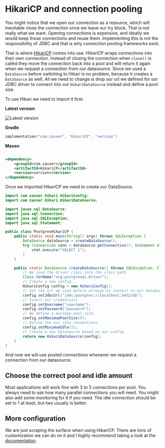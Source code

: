 # HikariCP and connection pooling

You might notice that we open our connection as a resource, which will inevitable close the connection once we leave our try block.
That is not really what we want.
Opening connections is expensive, and ideally we would keep those connections and reuse them.
Implementing this is not the responsibility of JDBC and that is why connection pooling frameworks exist.

That is where [HikariCP](https://github.com/brettwooldridge/HikariCP) comes into use.
HikariCP wraps connections into their own connection.
Instead of closing the connection when `close()` is called they move the connection back into a pool and will return it again when we request a connection from our datasource.
Since we used a `DataSource` before switching to Hikari is no problem, because it creates a `DataSource` as well.
All we need to change is drop our url we defined for our JDBC driver to connect into our `HikariDataSource` instead and define a pool size.

To use Hikari we need to import it first:

**Latest version**

![Latest version](https://img.shields.io/maven-central/v/com.zaxxer/HikariCP)

**Gradle**

```kts
implementation("com.zaxxer", "HikariCP", "version")
```

**Maven**

```xml

<dependency>
    <groupId>com.zaxxer</groupId>
    <artifactId>HikariCP</artifactId>
    <version>version</version>
</dependency>
```

Once we imported HikariCP we need to create our DataSource.

```java
import com.zaxxer.hikari.HikariConfig;
import com.zaxxer.hikari.HikariDataSource;

import javax.sql.DataSource;
import java.sql.Connection;
import java.sql.SQLException;
import java.sql.Statement;

public class PostgresHikariCP {
    public static void main(String[] args) throws SQLException {
        DataSource dataSource = createDataSource();
        try (Connection conn = dataSource.getConnection(); Statement stmt = conn.createStatement()) {
            stmt.execute("SELECT 1");
        }
    }

    public static DataSource createDataSource() throws SQLException, ClassNotFoundException {
        // We load the driver class into the class path
        Class.forName("org.postgresql.Driver");
        // Create a new config
        HikariConfig config = new HikariConfig();
        // Set the url we used before already to connect to our database
        config.setJdbcUrl("jdbc:postgres://localhost:5432/db");
        // Insert our credentials
        config.setUsername("username");
        config.setPassword("password");
        // We define a maximum pool size.
        config.setMaximumPoolSize(5);
        // Define the min idle connections.
        config.setMinimumIdle(2);
        // Create a new DataSource based on our config
        return new HikariDataSource(config);
    }
}
```

And now we will use pooled connections whenever we request a connection from our datasource.

## Choose the correct pool and idle amount

Most applications will work fine with 3 to 5 connections per pool.
You always need to ask how many parallel connections you will need.
You might also add some monitoring for it if you need.
The idle connection should be set to 1 at least, but two usually is better.

## More configuration

We are just scraping the surface when using HikariCP.
There are tons of customization we can do on it and I highly recommend taking a look at the [documentation](https://github.com/brettwooldridge/HikariCP#gear-configuration-knobs-baby).
